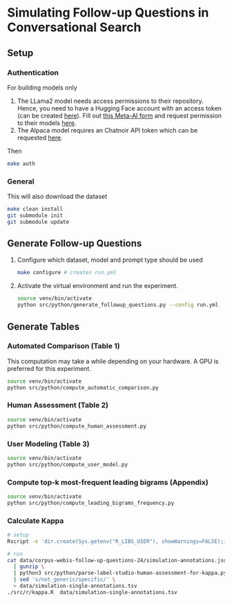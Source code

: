 # Simulating Follow-up Questions in Conversational Search

## Setup

### Authentication
For building models only

1. The LLama2 model needs access permissions to their repository. Hence, you need to have a Hugging Face account with an access token (can be created [here](https://huggingface.co/settings/tokens)). Fill out [this Meta-AI form](https://ai.meta.com/resources/models-and-libraries/llama-downloads/) and request permission to their models [here](https://huggingface.co/meta-llama/Llama-2-7b-hf).
2. The Alpaca model requires an Chatnoir API token which can be requested [here](https://www.chatnoir.eu/apikey).

Then
```bash
make auth
```

### General
This will also download the dataset
```bash
make clean install
git submodule init
git submodule update
```


## Generate Follow-up Questions
1. Configure which dataset, model and prompt type should be used
   ```bash
   make configure # creates run.yml
   ```
2. Activate the virtual environment and run the experiment.
   ```bash
   source venv/bin/activate
   python src/python/generate_followup_questions.py --config run.yml
   ```


## Generate Tables

### Automated Comparison (Table 1)

This computation may take a while depending on your hardware. A GPU is preferred for this experiment.

```bash
source venv/bin/activate
python src/python/compute_automatic_comparison.py
```

### Human Assessment (Table 2)

```bash
source venv/bin/activate
python src/python/compute_human_assessment.py
```

### User Modeling (Table 3)

```bash
source venv/bin/activate
python src/python/compute_user_model.py
```

### Compute top-k most-frequent leading bigrams (Appendix)

```bash
source venv/bin/activate
python src/python/compute_leading_bigrams_frequency.py
```

### Calculate Kappa

```bash
# setup
Rscript -e 'dir.create(Sys.getenv("R_LIBS_USER"), showWarnings=FALSE);install.packages("irr", lib=Sys.getenv("R_LIBS_USER"))'

# run
cat data/corpus-webis-follow-up-questions-24/simulation-annotations.json.gz \
  | gunzip \
  | python3 src/python/parse-label-studio-human-assessment-for-kappa.py /dev/stdin \
  | sed 's/not_generic/specific/' \
  > data/simulation-single-annotations.tsv
./src/r/kappa.R  data/simulation-single-annotations.tsv
```
